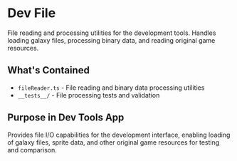 # Dev File

File reading and processing utilities for the development tools. Handles loading galaxy files, processing binary data, and reading original game resources.

## What's Contained
- `fileReader.ts` - File reading and binary data processing utilities
- `__tests__/` - File processing tests and validation

## Purpose in Dev Tools App
Provides file I/O capabilities for the development interface, enabling loading of galaxy files, sprite data, and other original game resources for testing and comparison.